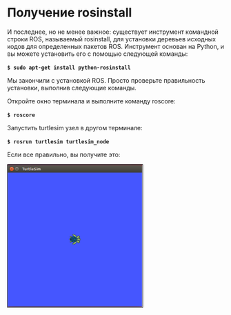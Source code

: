 # Получение rosinstall

И последнее, но не менее важное: существует инструмент командной строки ROS, называемый rosinstall, для установки деревьев исходных кодов для определенных пакетов ROS. Инструмент основан на Python, и вы можете установить его с помощью следующей команды:       

**`$ sudo apt-get install python-rosinstall`**

Мы закончили с установкой ROS. Просто проверьте правильность установки, выполнив следующие команды.  


Откройте окно терминала и выполните команду roscore:

**`$ roscore`**

Запустить turtlesim узел в другом терминале:

**`$ rosrun turtlesim turtlesim_node`**

Если все правильно, вы получите это:

![&#x420;&#x438;&#x441;&#x443;&#x43D;&#x43E;&#x43A; 17: turtlesim node](../../../.gitbook/assets/image%20%2825%29.png)



